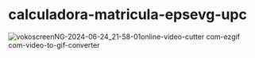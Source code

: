 # calculadora-matricula-epsevg-upc

![vokoscreenNG-2024-06-24_21-58-01online-video-cutter com-ezgif com-video-to-gif-converter](https://github.com/artHub-j/calculadora-matricula-epsevg-upc/assets/92806890/8c520a24-9638-4168-b6ef-ed6f5b5fd427)
